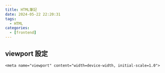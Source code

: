 ```yaml
---
title: HTML筆記
date: 2024-05-22 22:20:31
tags:
  - HTML
categories:
  - [frontend]
---
```


## viewport 設定

```
<meta name="viewport" content="width=device-width, initial-scale=1.0">
```

